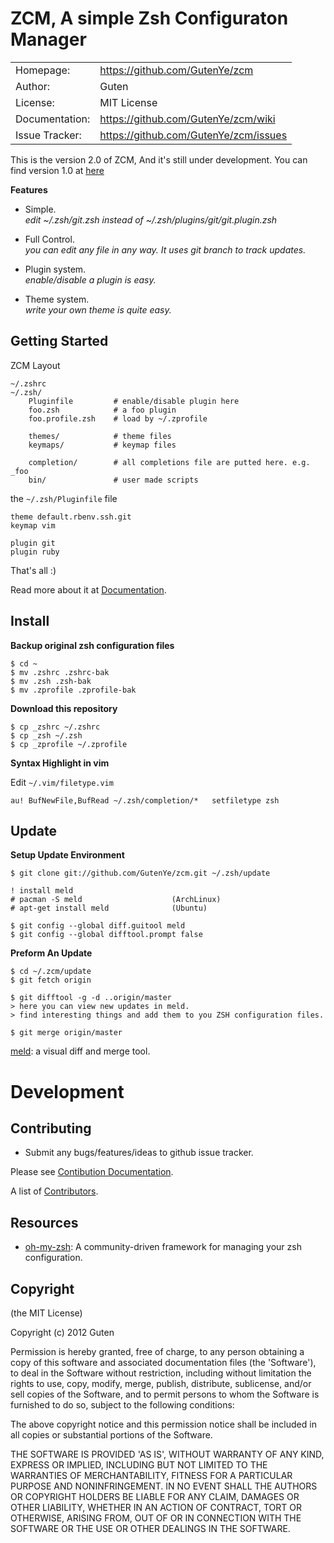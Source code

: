 ZCM, A simple Zsh Configuraton Manager
======================================

|                |                                       |
|----------------|---------------------------------------|
| Homepage:      | https://github.com/GutenYe/zcm        |
| Author:	       | Guten                                 |
| License:       | MIT License                           |
| Documentation: | https://github.com/GutenYe/zcm/wiki   |
| Issue Tracker: | https://github.com/GutenYe/zcm/issues |

This is the version 2.0 of ZCM, And it's still under development. You can find version 1.0 at [here](https://github.com/zcm/zcm)

**Features**

- Simple. <br>
  *edit ~/.zsh/git.zsh instead of ~/.zsh/plugins/git/git.plugin.zsh*

- Full Control. <br>
  *you can edit any file in any way. It uses git branch to track updates.*

- Plugin system. <br>
  *enable/disable a plugin is easy.*
  
- Theme system. <br>
  *write your own theme is quite easy.*

Getting Started
---------------

ZCM Layout

	~/.zshrc
	~/.zsh/
		Pluginfile         # enable/disable plugin here
		foo.zsh            # a foo plugin
		foo.profile.zsh    # load by ~/.zprofile

		themes/            # theme files
		keymaps/           # keymap files

		completion/        # all completions file are putted here. e.g. _foo
		bin/               # user made scripts

the `~/.zsh/Pluginfile` file

	theme default.rbenv.ssh.git	
	keymap vim

	plugin git
	plugin ruby

That's all :) 

Read more about it at [Documentation](https://github.com/GutenYe/zcm/wiki).

Install
--------

**Backup original zsh configuration files**

	$ cd ~
	$ mv .zshrc .zshrc-bak
	$ mv .zsh .zsh-bak
	$ mv .zprofile .zprofile-bak

**Download this repository**

	$ cp _zshrc ~/.zshrc
	$ cp _zsh ~/.zsh
	$ cp _zprofile ~/.zprofile

**Syntax Highlight in vim**

Edit `~/.vim/filetype.vim`

	au! BufNewFile,BufRead ~/.zsh/completion/*   setfiletype zsh 

Update
------

**Setup Update Environment**

	$ git clone git://github.com/GutenYe/zcm.git ~/.zsh/update

	! install meld
	# pacman -S meld                    (ArchLinux)
	# apt-get install meld              (Ubuntu)

	$ git config --global diff.guitool meld
	$ git config --global difftool.prompt false

**Preform An Update**

	$ cd ~/.zcm/update
	$ git fetch origin

	$ git difftool -g -d ..origin/master
	> here you can view new updates in meld. 
	> find interesting things and add them to you ZSH configuration files.

	$ git merge origin/master 

[meld](http://meldmerge.org): a visual diff and merge tool.

Development
===========

Contributing
------------

* Submit any bugs/features/ideas to github issue tracker.

Please see [Contibution Documentation](https://github.com/GutenYe/zcm/blob/master/CONTRIBUTING.md).

A list of [Contributors](https://github.com/GutenYe/zcm/contributors).

Resources
---------

* [oh-my-zsh](https://github.com/robbyrussell/oh-my-zsh): A community-driven framework for managing your zsh configuration.

Copyright
---------

(the MIT License)

Copyright (c) 2012 Guten

Permission is hereby granted, free of charge, to any person obtaining a copy of this software and associated documentation files (the 'Software'), to deal in the Software without restriction, including without limitation the rights to use, copy, modify, merge, publish, distribute, sublicense, and/or sell copies of the Software, and to permit persons to whom the Software is furnished to do so, subject to the following conditions:

The above copyright notice and this permission notice shall be included in all copies or substantial portions of the Software.

THE SOFTWARE IS PROVIDED 'AS IS', WITHOUT WARRANTY OF ANY KIND, EXPRESS OR IMPLIED, INCLUDING BUT NOT LIMITED TO THE WARRANTIES OF MERCHANTABILITY, FITNESS FOR A PARTICULAR PURPOSE AND NONINFRINGEMENT.  IN NO EVENT SHALL THE AUTHORS OR COPYRIGHT HOLDERS BE LIABLE FOR ANY CLAIM, DAMAGES OR OTHER LIABILITY, WHETHER IN AN ACTION OF CONTRACT, TORT OR OTHERWISE, ARISING FROM, OUT OF OR IN CONNECTION WITH THE SOFTWARE OR THE USE OR OTHER DEALINGS IN THE SOFTWARE.
